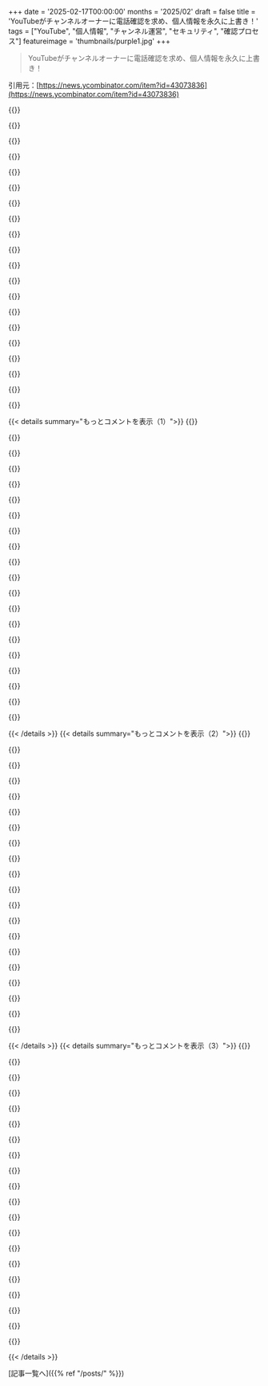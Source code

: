 +++
date = '2025-02-17T00:00:00'
months = '2025/02'
draft = false
title = 'YouTubeがチャンネルオーナーに電話確認を求め、個人情報を永久に上書き！'
tags = ["YouTube", "個人情報", "チャンネル運営", "セキュリティ", "確認プロセス"]
featureimage = 'thumbnails/purple1.jpg'
+++

> YouTubeがチャンネルオーナーに電話確認を求め、個人情報を永久に上書き！

引用元：[https://news.ycombinator.com/item?id=43073836](https://news.ycombinator.com/item?id=43073836)

{{<matomeQuote body="数日前にGoogleから電話番号認証を求められたんだけど、その後すぐに個人情報が全部上書きされた通知が来た。なんと、電話料金を払ってるのが母なので、勝手に母の名前に変更されてた。これはひどい官僚主義の悲劇だよ。" userName="atomicfiredoll" createdAt="2025-02-17T02:03:52" color="#ff5733">}}

{{<matomeQuote body="このFalsehoodsの記事へのリンクだよ、いい読み物だから見てみて！" userName="kylec" createdAt="2025-02-17T02:14:43" color="">}}

{{<matomeQuote body="Googleが信じてるfalsehoods一覧だね。" userName="diggan" createdAt="2025-02-17T15:45:27" color="">}}

{{<matomeQuote body="Googleの国際電話番号を解析・フォーマット・検証するための一般的なライブラリのこと言ってんだと思う。" userName="lelandfe" createdAt="2025-02-17T15:55:10" color="">}}

{{<matomeQuote body="誰かこのリポジトリのオーナー見えてる人いる？" userName="foota" createdAt="2025-02-17T02:50:00" color="">}}

{{<matomeQuote body="彼らは自分たちが信じてるfalsehoodsをしっかりドキュメントにしてるよね。" userName="layer8" createdAt="2025-02-17T02:54:58" color="">}}

{{<matomeQuote body="プログラマーはもう10年以上も決定権ないよ。2000〜2010年の頃は違ったけど、今はプロダクトオーナーとかが出てきたから。" userName="ffsm8" createdAt="2025-02-17T05:32:49" color="">}}

{{<matomeQuote body="プログラマーって需要ある仕事じゃん？でも1000件以上の応募しても、扱いがひどいこともあるよね。" userName="ketzo" createdAt="2025-02-17T06:30:58" color="#45d325">}}

{{<matomeQuote body="そんな人気あるのに、なんで応募してもひどい待遇なん？Hacker News以外の世界では、プログラマーが余ってるのに。" userName="Mountain_Skies" createdAt="2025-02-17T07:21:58" color="#ff5733">}}

{{<matomeQuote body="確かに、上司の言う通りにするからってブルーカラーとは言えないと思うけど、専門職と非専門職の区別は大事だと思うよ。" userName="ForHackernews" createdAt="2025-02-17T10:43:40" color="">}}

{{<matomeQuote body="＞”嘘をついてくれる弁護士や、帳簿を改竄する会計士、危険な設計を承認する土木技師は見つからないだろう”" userName="jodrellblank" createdAt="2025-02-17T11:27:05" color="">}}

{{<matomeQuote body="これらは例外で、例外がルールを証明するってことだよな。ソフトウェアエンジニアがダークパターンを実装したことで禁固刑になった話はほとんど聞かないぞ。" userName="ForHackernews" createdAt="2025-02-17T11:57:34" color="">}}

{{<matomeQuote body="それ、お前の主張が間違ってるって証明するものだよ。そして、おそらくそれは違法じゃないからだ。" userName="jodrellblank" createdAt="2025-02-17T13:36:07" color="">}}

{{<matomeQuote body="＞”違法じゃない”うっかり出たコメントだな。ソフトウェア業界の人たちはプロの倫理なんて考えずに、金さえ出ればなんでもやるからな。" userName="ForHackernews" createdAt="2025-02-17T15:57:25" color="#785bff">}}

{{<matomeQuote body="お前は3つの主張をしたが、全て簡単に反証できるものだ。それが押し進められた途端に反証されたんだ。残ったのはお前のコメントはただの誹謗中傷だけ。" userName="jodrellblank" createdAt="2025-02-17T16:00:07" color="">}}

{{<matomeQuote body="どれも、雇い主の指示でその職業が業務上過失を犯した例じゃないだろ。" userName="OJFord" createdAt="2025-02-17T12:50:51" color="">}}

{{<matomeQuote body="それは親コメントの一部じゃないけど、こちらを見てくれ。Tescoの財務幹部が帳簿を改竄し、部下を不正に仕向けたとされる件だ：’このケースに関して裁判を受けている被告たちは、行動を不正にした兵士たちじゃなくて、信頼のある地位にいて、Tescoの財務状況を守るために大きな報酬を受け取った将軍たちだ。’" userName="jodrellblank" createdAt="2025-02-17T13:13:41" color="">}}

{{<matomeQuote body="Googleは無能な人たちの決断で小さな傷が積み重なって死んでいくんだよな。" userName="jsemrau" createdAt="2025-02-17T05:21:18" color="">}}

{{<matomeQuote body="その採用プロセスは悲劇的だよな、あんなに有名なのに、みんなが真似しようとするスタートアップがあるけど、実際はそんなにいいプロセスでもないのかも。" userName="pjmlp" createdAt="2025-02-17T06:02:46" color="">}}

{{<matomeQuote body="その採用プロセスはエンジニア向けだよな。他の製品関係の人たちって、どうやって採用されるか知ってる？" userName="adamors" createdAt="2025-02-17T06:46:33" color="">}}

{{< details summary="もっとコメントを表示（1）">}}
{{<matomeQuote body="Androidのコードの質は、その採用プロセスを物語ってるよね。" userName="pjmlp" createdAt="2025-02-17T08:03:14" color="">}}

{{<matomeQuote body="そうは思わないな。" userName="saagarjha" createdAt="2025-02-17T09:36:43" color="">}}

{{<matomeQuote body="最悪なのは、間違いを認めて修正する代わりに方針を貫こうとすることだよ。" userName="RataNova" createdAt="2025-02-17T07:34:34" color="#38d3d3">}}

{{<matomeQuote body="Googleが電話番号だけで米国のサービスプロバイダーに請求先住所を問い合わせられるってのは本当に興味深い。" userName="formerly_proven" createdAt="2025-02-17T07:14:48" color="">}}

{{<matomeQuote body="80年代には電話帳さえあれば誰でも同じことできたよね。" userName="pram" createdAt="2025-02-17T07:55:10" color="">}}

{{<matomeQuote body="実際、80年代には名前から住所や電話を調べることはできたけど、電話から名前や住所を調べることはできなかったよ。" userName="ta1243" createdAt="2025-02-17T11:24:37" color="">}}

{{<matomeQuote body="＞”Googleのどこかにいる人は（プログラマーでなくても）「電話番号に関する誤解」について読んだ方がいい。<br>「4. 電話番号は個人を一意に特定する」。”<br>でも、これは関係ない。ここでのポイントは、電話の料金を支払ってる人がその電話を使ってる同一人物だって信じてる人はいないってこと。" userName="thaumasiotes" createdAt="2025-02-17T03:02:37" color="#785bff">}}

{{<matomeQuote body="インドの同僚の話だけど、事故で昏睡状態だった父親の電話番号が全ての請求書に登録されてて、かなり大変だったみたい。確認SMSがその番号に送られるから、どのサービスも手続きできずに大変なことに。" userName="smgit" createdAt="2025-02-17T04:16:12" color="#ff5c5c">}}

{{<matomeQuote body="それは関連があると思う。電話番号が支払いをしてる人一人に結びつくって考えは、実際にはその番号が二人を示してるってことを無視してる。" userName="kazinator" createdAt="2025-02-17T04:25:46" color="#785bff">}}

{{<matomeQuote body="以前はAndroidで一台の電話に複数のユーザーアカウントを作れたかどうかは分からない。" userName="rixed" createdAt="2025-02-17T05:44:52" color="">}}

{{<matomeQuote body="企業の携帯電話って一人が何百台も払うケースがあるから、パーソナルじゃないよね？" userName="chrisandchris" createdAt="2025-02-17T06:08:00" color="">}}

{{<matomeQuote body="一方が家族全員の電話代を払っているカップルって結構いると思う。それに子供も含めたらもっと多いし。" userName="wink" createdAt="2025-02-17T09:25:05" color="">}}

{{<matomeQuote body="今、自分は他の4人のために料金払ってるけど、アメリカではそれが安くなるんだよね。名前を更新するのも面倒だから、たぶん全部私にリンクされてる。" userName="grapesodaaaaa" createdAt="2025-02-17T14:59:36" color="#ff5c5c">}}

{{<matomeQuote body="相手が違法なことしてたら自分も責任を負うの？" userName="johnisgood" createdAt="2025-02-17T15:14:58" color="">}}

{{<matomeQuote body="警察や裁判官がバカだとだけね。" userName="onetokeoverthe" createdAt="2025-02-17T15:26:07" color="">}}

{{<matomeQuote body="その間違った前提はその点を扱っているけど、独特な家族が一つの電話番号を共有していた時代もあったから、電話番号が必ずしも個人を特定するわけじゃないよね。" userName="yellowapple" createdAt="2025-02-17T03:36:52" color="">}}

{{<matomeQuote body="その指摘がどう結びつくの？例の人は母親と電話番号を共有してるんじゃなくて、母親が料金を払ってるだけ。だからその番号は一人を特定するものだよ。問題を誤診しているヒントになるんじゃないの？" userName="thaumasiotes" createdAt="2025-02-17T08:18:45" color="#785bff">}}

{{<matomeQuote body="＞例の人は母親と電話を共有してない。母親が料金を払ってるだけ。<br>それって母親の電話番号になってるから、彼にとって一意の識別子じゃなくなるよ。あんたの言ってることはおかしい。" userName="yellowapple" createdAt="2025-02-17T10:54:49" color="">}}

{{<matomeQuote body="＞母親が料金を払うことで母親の電話番号になる。<br>いや、母親がアカウントの所有者になるだけだよ。自分が妻の電話料金を払っても、その番号は私のものじゃない。企業の社長は料金を払ってないからといって、会計士の電話番号って訳じゃないよ。ナンセンスだ。" userName="snowe2010" createdAt="2025-02-18T18:23:36" color="#38d3d3">}}

{{<matomeQuote body="国に国民IDがないとこではIDの管理がひどいことになることが多い、イギリスでは光熱費の請求書が住所証明になるけど、簡単に偽造できるし、正しくないことも多いんだ。" userName="pjc50" createdAt="2025-02-17T10:03:22" color="">}}


{{< /details >}}
{{< details summary="もっとコメントを表示（2）">}}
{{<matomeQuote body="電話番号を会社に教えるのをやめようぜ。電話してほしくないなら、なんで番号を教えなきゃなんないの？それに、電話しないならなんで番号が必要なんだ？ただの識別子じゃないし、そんなのやめてほしいよ。同じように、社会保障番号も必要なとき以外は教えない。" userName="ryandrake" createdAt="2025-02-17T03:00:32" color="#ff33a1">}}

{{<matomeQuote body="物理的な住所も同様だよね。何かを送るときは住所が必要だけど、クレジットカードの認証に住所が必須ってのは侵入的だし、実際のセキュリティにはつながらない。" userName="pavon" createdAt="2025-02-17T05:57:37" color="#ff33a1">}}

{{<matomeQuote body="地域によっては、セキュリティじゃなくて規制の問題かもしれない。銀行のアプリで取引を確認するのはそのためだけど、個人でない取引には請求情報が必要で、住所もその一部なんだ。ただ、オンラインでゲームを買うのに請求情報が必要な理由は微妙だと思う。”キャッシュが今発明されたら、違法になるだろう”って言葉が思い出される。" userName="Cu3PO42" createdAt="2025-02-17T06:57:08" color="">}}

{{<matomeQuote body="確かに、ネットでゲームを買うときは、売ってる店と州との関係があるから、売上税の徴収は明白なんだよね。オンラインで買う時は、正しい管轄を把握するために住所が必要なんだ。" userName="35fbe7d3d5b9" createdAt="2025-02-17T14:26:46" color="">}}

{{<matomeQuote body="クレジットカード購入の認証が必須になったのは、カード番号が盗まれて別の場所に商品を注文されるのを防ぐための保険だよ。だから、価値のある商品はカード保持者の住所にしか発送されない。実際のセキュリティは、カードと一緒に二要素認証やパスワードが必要になることなんだけど、これがめんどくさい。" userName="pjc50" createdAt="2025-02-17T11:51:00" color="#ff33a1">}}

{{<matomeQuote body="確かに、”実際のセキュリティは確保されてる”ってのは正しい。誰かのカード情報を盗んで、価値ある商品を自分の住所に送らせることはできないからね。" userName="SideburnsOfDoom" createdAt="2025-02-17T12:04:14" color="">}}

{{<matomeQuote body="アメリカでは、住所に何かしらの請求書が送られるらしいけど、具体的には何なのかはわからない。" userName="GoblinSlayer" createdAt="2025-02-17T08:59:56" color="">}}

{{<matomeQuote body="電話番号を要求される度に、番号の前のユーザーがアカウントを作ったせいで、自分のアカウントが使えないって表示される。前の人のVenmoとか乗っ取っちゃおうかな、銀行口座がまだリンクされてるといいけど。" userName="what" createdAt="2025-02-17T04:07:16" color="">}}

{{<matomeQuote body="電話番号を求められるのはスパムやボット対策のためだと思う。新しい電話番号を取得するのはお金がかかるし、自動化も難しいから。" userName="olalonde" createdAt="2025-02-17T04:47:53" color="">}}

{{<matomeQuote body="詐欺防止法を守らない限り、コンピュータデバイスの運営者に対して無駄が多すぎる経済になってしまうのは驚きだ。" userName="inetknght" createdAt="2025-02-17T07:58:03" color="">}}

{{<matomeQuote body="ネットはグローバルなのに、被害者がいる国と加害者がいる国に法律の違いがあるのが問題だよね。" userName="master-lincoln" createdAt="2025-02-17T11:33:33" color="">}}

{{<matomeQuote body="大企業が大金を稼いでロビー活動をしてるから解決が難しいんじゃないかな。国際的な問題を旅行してみると、他の国では改善されてる場合も多いし。" userName="dathinab" createdAt="2025-02-17T12:40:12" color="#ff33a1">}}

{{<matomeQuote body="＞どの会社が詐欺で儲けてるの？<br>この問題を解決するのがどれだけ難しいか過小評価してると思う。例えば、イランやロシアの石油購入を止めるのすら難しいんだから。" userName="gruez" createdAt="2025-02-17T15:53:05" color="">}}

{{<matomeQuote body="＞どの会社が詐欺で儲けてるの？<br>出会い系アプリの運営会社だよ。<br>アメリカ政府は確かに無能だと思うけど、問題解決は難しいよね。" userName="inetknght" createdAt="2025-02-17T16:10:05" color="">}}

{{<matomeQuote body="＞出会い系アプリの運営会社だよ。<br>その会社が規制に反対してるの？<br>国境を越えた悪質な行為を阻止することが本当に可能なの？VPNなんて簡単に手に入れられるし。" userName="gruez" createdAt="2025-02-17T16:58:06" color="">}}

{{<matomeQuote body="＞なぜIPブロックが効果あると確信できるの？<br>EUでは実際に効果があったからだよ。その国での電話詐欺を違法にするなど、国際的な協力が必要だね。" userName="dathinab" createdAt="2025-02-18T00:11:24" color="#ff5733">}}

{{<matomeQuote body="＞その発言は目標を移動させているだけだよ。<br>悪質な活動がVPNの裏にあるなら、外国をブロックするのが手っ取り早い。国内なら法律を執行させることが重要だよ。" userName="inetknght" createdAt="2025-02-17T17:41:00" color="">}}

{{<matomeQuote body="＞トリビアルに回避される手段を取っても意味がないよ。<br>悪質な活動がVPN裏で行われているなら、法律を活用するのが必要だね。仮想通貨や匿名ギフトカードで支払いができるから、やっぱり難しいよ。" userName="gruez" createdAt="2025-02-17T18:27:09" color="#38d3d3">}}

{{<matomeQuote body="結局、何も試してないしアイデアがない状態に戻っちゃったね。" userName="inetknght" createdAt="2025-02-17T18:57:27" color="">}}

{{<matomeQuote body="＞中国だって色々試したけど結果を出せなかったよ。<br>他国の真似をするのは無意味だと思う。" userName="gruez" createdAt="2025-02-17T19:16:48" color="">}}


{{< /details >}}
{{< details summary="もっとコメントを表示（3）">}}
{{<matomeQuote body="一方ではスパム対策になってるけど、他方では電話会社のカスタマーサポートを説得すれば誰かの個人アカウントに侵入できてしまうから簡単にプライバシーを侵害できるようになっちゃうよね。" userName="whywhywhywhy" createdAt="2025-02-17T11:37:51" color="">}}

{{<matomeQuote body="＞コストがかかるよね”確かに。でも意外と安いんだよ。この件に関しては、FTCがロボコールに対して圧力をかけ始めてから少し状況が変わったかも。" userName="dathinab" createdAt="2025-02-17T12:32:01" color="">}}

{{<matomeQuote body="簡単に言うけど、電話番号で身分確認をする人もいるからね。自分は特に重要じゃないサービスなら、偽の番号や番号生成器でごまかすよ。SSNはないからありがたい。" userName="portaouflop" createdAt="2025-02-17T03:04:47" color="">}}

{{<matomeQuote body="＞SSNは変な概念だけど自分の国には存在しない”絶対に君の国にも似たようなものがあると思うよ。" userName="hartator" createdAt="2025-02-17T15:33:29" color="">}}

{{<matomeQuote body="識別番号はあるけど、特に何かに必要というわけじゃないんだ。" userName="portaouflop" createdAt="2025-02-18T02:05:36" color="">}}

{{<matomeQuote body="大体、自分の友達や同僚が自分の個人IDを知ってるからあまり危険じゃないと思うけど。情報提供する文脈では、あまり関係ない話だね。" userName="joseda-hg" createdAt="2025-02-17T18:57:24" color="">}}

{{<matomeQuote body="オンラインに投稿はしない方がいいけど、漏れても大した問題にならないのが多いと思う。SSNが漏れるのはパスポート番号が漏れるのと同じくらいヤバイ。" userName="hartator" createdAt="2025-02-17T19:14:50" color="">}}

{{<matomeQuote body="多くの人はしないだろうけど、たまにオンラインで見ることはあるよ。ID更新のたびに変わる別の番号もあるから、決して変わってはいけないって思う。" userName="joseda-hg" createdAt="2025-02-17T19:25:53" color="">}}

{{<matomeQuote body="運営的には、電話番号が必要であれば使い捨てアカウントやスパムが減るのが大きい。完全には排除できないけど、管理可能なレベルにはなる。でも、本当に重要なサービスじゃないなら実際のデータは出さないよ。" userName="j16sdiz" createdAt="2025-02-17T04:49:12" color="">}}

{{<matomeQuote body="データを守るための一般的な規制が必要だと思うけど、今のDOGE時代じゃ無理だろうね。" userName="pjc50" createdAt="2025-02-17T10:04:25" color="">}}

{{<matomeQuote body="みんなが一斉に拒否すれば、番号集めもなくなるのにな。結局何も変わらないんだろうな。" userName="plagiarist" createdAt="2025-02-17T03:53:46" color="">}}

{{<matomeQuote body="みんなが集団で行動するってことでしょ？何か政府みたいに。" userName="Y_Y" createdAt="2025-02-17T11:44:08" color="">}}

{{<matomeQuote body="ストライキみたいなもんだね。" userName="johnisgood" createdAt="2025-02-17T15:17:51" color="">}}

{{<matomeQuote body="もっといい選択肢が必要だよ。今は、今のシステムに閉じ込められてる感じがする。" userName="RataNova" createdAt="2025-02-17T07:35:07" color="">}}

{{<matomeQuote body="個人識別番号がないと、こうなるのが残念だね。無理な要求を解決するために、ナンセンスな状況が生まれる。" userName="belZaah" createdAt="2025-02-17T04:34:23" color="#ff5733">}}

{{<matomeQuote body="この前新しいGoogleアカウント作ろうとしたら、すごく個人情報を求められて驚いた。昔はこんなのいらなかったのに、10年で何が起こったんだろう。" userName="nialv7" createdAt="2025-02-17T04:44:06" color="#38d3d3">}}

{{<matomeQuote body="Googleは法律に従うためと言って、誕生日を求めてくるけど、どの法律かは不明。20年以上前に作ったアカウントなのに、ほんとに困る。" userName="Y_Y" createdAt="2025-02-17T11:43:08" color="">}}

{{<matomeQuote body="あんまり企業擁護はしたくないけど、どこのサイトでも未成年はネットに一人でいちゃダメってのはあるから、古いアカウントってだけじゃダメだよ。" userName="joseda-hg" createdAt="2025-02-17T19:02:17" color="">}}

{{<matomeQuote body="最近新しいGoogleアカウントを何個か作ったけど、クレジットカードは要らなかったよ。電話番号は登録時に必要だけど、スパム防止のためだと思う。" userName="thrdbndndn" createdAt="2025-02-17T08:11:47" color="">}}

{{<matomeQuote body="Airbnbで自分のアパートをGoogle Mapsに掲載したときに似たようなことがあったんだ。Mapsがなぜか、私のリスティングを建物全体のリスティングと合併させて、しかもその建物の管理権も与えられちゃったんだ。それはそれで使えたかもしれないけど、サポートにお願いしても、私が関わりたくないのに無理やり管理権を持たされるのは困るって言っても理解してくれなかった。" userName="TheCapeGreek" createdAt="2025-02-17T05:58:58" color="">}}


{{< /details >}}


[記事一覧へ]({{% ref "/posts/" %}})
